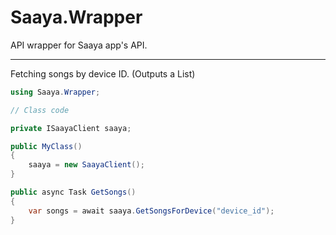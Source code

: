 # Saaya.Wrapper

API wrapper for Saaya app's API.

---

Fetching songs by device ID. (Outputs a List<Song>)
```cs
using Saaya.Wrapper;

// Class code

private ISaayaClient saaya;

public MyClass()
{
	saaya = new SaayaClient();
}

public async Task GetSongs()
{
	var songs = await saaya.GetSongsForDevice("device_id");
}
```